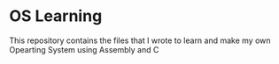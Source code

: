 # OS Learning

This repository contains the files that I wrote to learn and make my own Opearting System using Assembly and C